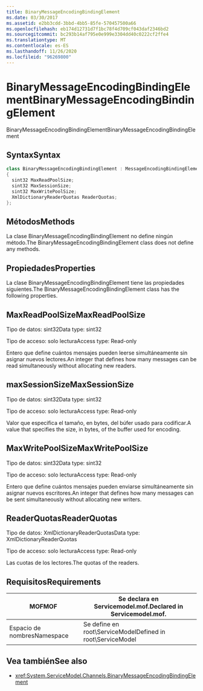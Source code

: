 ```yaml
---
title: BinaryMessageEncodingBindingElement
ms.date: 03/30/2017
ms.assetid: e2bb3cdd-3bbd-4bb5-85fe-570457500a66
ms.openlocfilehash: eb174d12731d7f1bc78f4d709cf043daf2346bd2
ms.sourcegitcommit: bc293b14af795e0e999e3304dd40c0222cf2ffe4
ms.translationtype: MT
ms.contentlocale: es-ES
ms.lasthandoff: 11/26/2020
ms.locfileid: "96269800"
---
```

# <a name="binarymessageencodingbindingelement"></a><span data-ttu-id="567c2-102">BinaryMessageEncodingBindingElement</span><span class="sxs-lookup"><span data-stu-id="567c2-102">BinaryMessageEncodingBindingElement</span></span>

<span data-ttu-id="567c2-103">BinaryMessageEncodingBindingElement</span><span class="sxs-lookup"><span data-stu-id="567c2-103">BinaryMessageEncodingBindingElement</span></span>  
  
## <a name="syntax"></a><span data-ttu-id="567c2-104">Syntax</span><span class="sxs-lookup"><span data-stu-id="567c2-104">Syntax</span></span>  
  
```csharp  
class BinaryMessageEncodingBindingElement : MessageEncodingBindingElement  
{  
  sint32 MaxReadPoolSize;  
  sint32 MaxSessionSize;  
  sint32 MaxWritePoolSize;  
  XmlDictionaryReaderQuotas ReaderQuotas;  
};  
```  
  
## <a name="methods"></a><span data-ttu-id="567c2-105">Métodos</span><span class="sxs-lookup"><span data-stu-id="567c2-105">Methods</span></span>  

 <span data-ttu-id="567c2-106">La clase BinaryMessageEncodingBindingElement no define ningún método.</span><span class="sxs-lookup"><span data-stu-id="567c2-106">The BinaryMessageEncodingBindingElement class does not define any methods.</span></span>  
  
## <a name="properties"></a><span data-ttu-id="567c2-107">Propiedades</span><span class="sxs-lookup"><span data-stu-id="567c2-107">Properties</span></span>  

 <span data-ttu-id="567c2-108">La clase BinaryMessageEncodingBindingElement tiene las propiedades siguientes.</span><span class="sxs-lookup"><span data-stu-id="567c2-108">The BinaryMessageEncodingBindingElement class has the following properties.</span></span>  
  
## <a name="maxreadpoolsize"></a><span data-ttu-id="567c2-109">MaxReadPoolSize</span><span class="sxs-lookup"><span data-stu-id="567c2-109">MaxReadPoolSize</span></span>  

 <span data-ttu-id="567c2-110">Tipo de datos: sint32</span><span class="sxs-lookup"><span data-stu-id="567c2-110">Data type: sint32</span></span>  
  
 <span data-ttu-id="567c2-111">Tipo de acceso: solo lectura</span><span class="sxs-lookup"><span data-stu-id="567c2-111">Access type: Read-only</span></span>  
  
 <span data-ttu-id="567c2-112">Entero que define cuántos mensajes pueden leerse simultáneamente sin asignar nuevos lectores.</span><span class="sxs-lookup"><span data-stu-id="567c2-112">An integer that defines how many messages can be read simultaneously without allocating new readers.</span></span>  
  
## <a name="maxsessionsize"></a><span data-ttu-id="567c2-113">maxSessionSize</span><span class="sxs-lookup"><span data-stu-id="567c2-113">MaxSessionSize</span></span>  

 <span data-ttu-id="567c2-114">Tipo de datos: sint32</span><span class="sxs-lookup"><span data-stu-id="567c2-114">Data type: sint32</span></span>  
  
 <span data-ttu-id="567c2-115">Tipo de acceso: solo lectura</span><span class="sxs-lookup"><span data-stu-id="567c2-115">Access type: Read-only</span></span>  
  
 <span data-ttu-id="567c2-116">Valor que especifica el tamaño, en bytes, del búfer usado para codificar.</span><span class="sxs-lookup"><span data-stu-id="567c2-116">A value that specifies the size, in bytes, of the buffer used for encoding.</span></span>  
  
## <a name="maxwritepoolsize"></a><span data-ttu-id="567c2-117">MaxWritePoolSize</span><span class="sxs-lookup"><span data-stu-id="567c2-117">MaxWritePoolSize</span></span>  

 <span data-ttu-id="567c2-118">Tipo de datos: sint32</span><span class="sxs-lookup"><span data-stu-id="567c2-118">Data type: sint32</span></span>  
  
 <span data-ttu-id="567c2-119">Tipo de acceso: solo lectura</span><span class="sxs-lookup"><span data-stu-id="567c2-119">Access type: Read-only</span></span>  
  
 <span data-ttu-id="567c2-120">Entero que define cuántos mensajes pueden enviarse simultáneamente sin asignar nuevos escritores.</span><span class="sxs-lookup"><span data-stu-id="567c2-120">An integer that defines how many messages can be sent simultaneously without allocating new writers.</span></span>  
  
## <a name="readerquotas"></a><span data-ttu-id="567c2-121">ReaderQuotas</span><span class="sxs-lookup"><span data-stu-id="567c2-121">ReaderQuotas</span></span>  

 <span data-ttu-id="567c2-122">Tipo de datos: XmlDictionaryReaderQuotas</span><span class="sxs-lookup"><span data-stu-id="567c2-122">Data type: XmlDictionaryReaderQuotas</span></span>  
  
 <span data-ttu-id="567c2-123">Tipo de acceso: solo lectura</span><span class="sxs-lookup"><span data-stu-id="567c2-123">Access type: Read-only</span></span>  
  
 <span data-ttu-id="567c2-124">Las cuotas de los lectores.</span><span class="sxs-lookup"><span data-stu-id="567c2-124">The quotas of the readers.</span></span>  
  
## <a name="requirements"></a><span data-ttu-id="567c2-125">Requisitos</span><span class="sxs-lookup"><span data-stu-id="567c2-125">Requirements</span></span>  
  
|<span data-ttu-id="567c2-126">MOF</span><span class="sxs-lookup"><span data-stu-id="567c2-126">MOF</span></span>|<span data-ttu-id="567c2-127">Se declara en Servicemodel.mof.</span><span class="sxs-lookup"><span data-stu-id="567c2-127">Declared in Servicemodel.mof.</span></span>|  
|---------|-----------------------------------|  
|<span data-ttu-id="567c2-128">Espacio de nombres</span><span class="sxs-lookup"><span data-stu-id="567c2-128">Namespace</span></span>|<span data-ttu-id="567c2-129">Se define en root\ServiceModel</span><span class="sxs-lookup"><span data-stu-id="567c2-129">Defined in root\ServiceModel</span></span>|  
  
## <a name="see-also"></a><span data-ttu-id="567c2-130">Vea también</span><span class="sxs-lookup"><span data-stu-id="567c2-130">See also</span></span>

- <xref:System.ServiceModel.Channels.BinaryMessageEncodingBindingElement>
